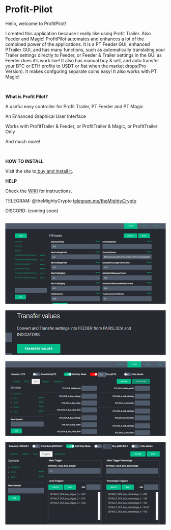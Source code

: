 # Profit-Pilot
<p>Hello, welcome to ProfitPilot!</p>
<p>I created this application because I really like using Profit Trailer. Also Feeder and Magic! ProfitPilot automates and enhances a lot of the combined power of the applications. It is a PT Feeder GUI, enhanced PTrailer GUI, and has many functions, such as automatically translating your Trailer settings directly to Feeder, or Feeder & Trailer settings in the GUI as Feeder does it’s work live! It also has manual buy & sell, and auto transfer your BTC or ETH profits to USDT or fiat when the market drops(Pro Version). It makes confguring separate coins easy! It also works with PT Magic!</p>
&nbsp;
<p><strong>What is Profit Pilot?</strong></p>
<p>A useful easy controller for Profit Trailer, PT Feeder and PT Magic </p>
<p>An Enhanced Graphical User Interface </p>
<p>Works with ProfitTrailer & Feeder, or ProfitTrailer & Magic, or ProfitTrailer Only</p>
<p>And much more!</p>
&nbsp;
<p><strong>HOW TO INSTALL</strong></p>
<p>   Visit the site to<a href="http://digitaltradingsoftware.com"> buy and install it</a>.</p>
<strong>HELP</strong>
<p>   Check the <a href="https://github.com/themightycrypto/Profit-Pilot/wiki">WIKI</a> for instructions.</p>
<p>  TELEGRAM: @theMightyCrypto <a href="telegram.me/themightycrypto">telegram.me/theMightyCrypto</a></p>
<p>  DISCORD: (coming soon)</p>
&nbsp;
<img src="installimages/screenshot-feederpanel1.png" width="800">
&nbsp;
<img src="installimages/screenshot-transfertrailer.png">
&nbsp;
<img src="installimages/screenshot-trailerpanel1.png" width="800">
&nbsp;
&nbsp;
<img src="installimages/screenshot-trailertriggers.png" width="800">
&nbsp;
 

